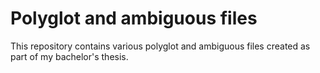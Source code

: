 # Polyglot and ambiguous files
This repository contains various polyglot and ambiguous files created as part of my bachelor's thesis.
